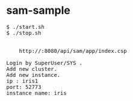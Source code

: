 # sam-sample
<PRE>
$ ./start.sh
$ ./stop.sh


	http://<ip-address-of-host-where-SAM-runs>:8080/api/sam/app/index.csp

Login by SuperUser/SYS .
Add new cluster.
Add new instance.
ip : iris1
port: 52773
instance name: iris
</PRE>
